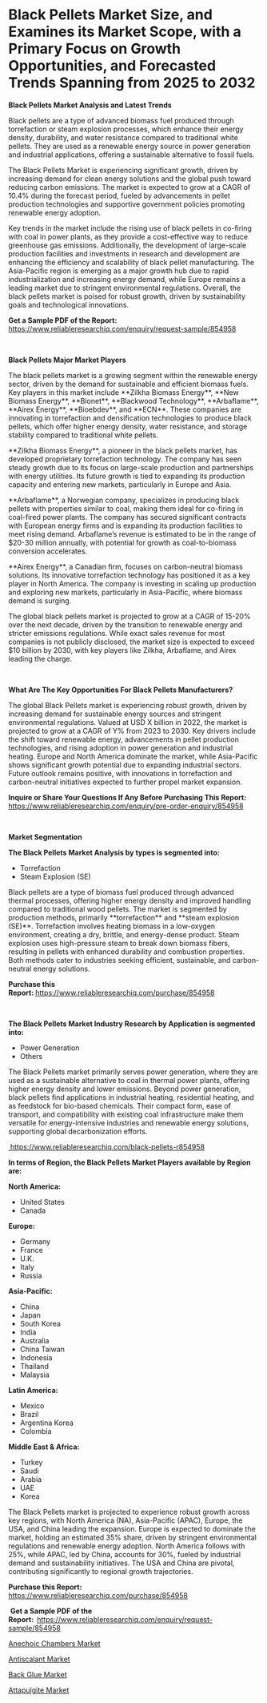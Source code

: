 <p><h1>Black Pellets Market Size, and Examines its Market Scope, with a Primary Focus on Growth Opportunities, and Forecasted Trends Spanning from 2025 to 2032</h1></p><p><strong>Black Pellets Market Analysis and Latest Trends</strong></p>
<p><p>Black pellets are a type of advanced biomass fuel produced through torrefaction or steam explosion processes, which enhance their energy density, durability, and water resistance compared to traditional white pellets. They are used as a renewable energy source in power generation and industrial applications, offering a sustainable alternative to fossil fuels.</p><p>The Black Pellets Market is experiencing significant growth, driven by increasing demand for clean energy solutions and the global push toward reducing carbon emissions. The market is expected to grow at a CAGR of 10.4% during the forecast period, fueled by advancements in pellet production technologies and supportive government policies promoting renewable energy adoption.</p><p>Key trends in the market include the rising use of black pellets in co-firing with coal in power plants, as they provide a cost-effective way to reduce greenhouse gas emissions. Additionally, the development of large-scale production facilities and investments in research and development are enhancing the efficiency and scalability of black pellet manufacturing. The Asia-Pacific region is emerging as a major growth hub due to rapid industrialization and increasing energy demand, while Europe remains a leading market due to stringent environmental regulations. Overall, the black pellets market is poised for robust growth, driven by sustainability goals and technological innovations.</p></p>
<p><strong>Get a Sample PDF of the Report:&nbsp;</strong> <a href="https://www.reliableresearchiq.com/enquiry/request-sample/854958?utm_campaign=104&utm_medium=2&utm_source=Github&utm_content=ia&utm_term=26012025&utm_id=black-pellets">https://www.reliableresearchiq.com/enquiry/request-sample/854958</a></p>
<p>&nbsp;</p>
<p><strong>Black Pellets Major Market Players</strong></p>
<p><p>The black pellets market is a growing segment within the renewable energy sector, driven by the demand for sustainable and efficient biomass fuels. Key players in this market include **Zilkha Biomass Energy**, **New Biomass Energy**, **Bionet**, **Blackwood Technology**, **Arbaflame**, **Airex Energy**, **Bioebdev**, and **ECN**. These companies are innovating in torrefaction and densification technologies to produce black pellets, which offer higher energy density, water resistance, and storage stability compared to traditional white pellets.</p><p>**Zilkha Biomass Energy**, a pioneer in the black pellets market, has developed proprietary torrefaction technology. The company has seen steady growth due to its focus on large-scale production and partnerships with energy utilities. Its future growth is tied to expanding its production capacity and entering new markets, particularly in Europe and Asia.</p><p>**Arbaflame**, a Norwegian company, specializes in producing black pellets with properties similar to coal, making them ideal for co-firing in coal-fired power plants. The company has secured significant contracts with European energy firms and is expanding its production facilities to meet rising demand. Arbaflame’s revenue is estimated to be in the range of $20-30 million annually, with potential for growth as coal-to-biomass conversion accelerates.</p><p>**Airex Energy**, a Canadian firm, focuses on carbon-neutral biomass solutions. Its innovative torrefaction technology has positioned it as a key player in North America. The company is investing in scaling up production and exploring new markets, particularly in Asia-Pacific, where biomass demand is surging.</p><p>The global black pellets market is projected to grow at a CAGR of 15-20% over the next decade, driven by the transition to renewable energy and stricter emissions regulations. While exact sales revenue for most companies is not publicly disclosed, the market size is expected to exceed $10 billion by 2030, with key players like Zilkha, Arbaflame, and Airex leading the charge.</p></p>
<p>&nbsp;</p>
<p><strong>What Are The Key Opportunities For Black Pellets Manufacturers?</strong></p>
<p><p>The global Black Pellets market is experiencing robust growth, driven by increasing demand for sustainable energy sources and stringent environmental regulations. Valued at USD X billion in 2022, the market is projected to grow at a CAGR of Y% from 2023 to 2030. Key drivers include the shift toward renewable energy, advancements in pellet production technologies, and rising adoption in power generation and industrial heating. Europe and North America dominate the market, while Asia-Pacific shows significant growth potential due to expanding industrial sectors. Future outlook remains positive, with innovations in torrefaction and carbon-neutral initiatives expected to further propel market expansion.</p></p>
<p><strong>Inquire or Share Your Questions If Any Before Purchasing This Report:</strong> <a href="https://www.reliableresearchiq.com/enquiry/pre-order-enquiry/854958?utm_campaign=104&utm_medium=2&utm_source=Github&utm_content=ia&utm_term=26012025&utm_id=black-pellets">https://www.reliableresearchiq.com/enquiry/pre-order-enquiry/854958</a></p>
<p>&nbsp;</p>
<p><strong>Market Segmentation</strong></p>
<p><strong>The Black Pellets Market Analysis by types is segmented into:</strong></p>
<p><ul><li>Torrefaction</li><li>Steam Explosion (SE)</li></ul></p>
<p><p>Black pellets are a type of biomass fuel produced through advanced thermal processes, offering higher energy density and improved handling compared to traditional wood pellets. The market is segmented by production methods, primarily **torrefaction** and **steam explosion (SE)**. Torrefaction involves heating biomass in a low-oxygen environment, creating a dry, brittle, and energy-dense product. Steam explosion uses high-pressure steam to break down biomass fibers, resulting in pellets with enhanced durability and combustion properties. Both methods cater to industries seeking efficient, sustainable, and carbon-neutral energy solutions.</p></p>
<p><strong>Purchase this Report:&nbsp;</strong><a href="https://www.reliableresearchiq.com/purchase/854958?utm_campaign=104&utm_medium=2&utm_source=Github&utm_content=ia&utm_term=26012025&utm_id=black-pellets">https://www.reliableresearchiq.com/purchase/854958</a></p>
<p>&nbsp;</p>
<p><strong>The Black Pellets Market Industry Research by Application is segmented into:</strong></p>
<p><ul><li>Power Generation</li><li>Others</li></ul></p>
<p><p>The Black Pellets market primarily serves power generation, where they are used as a sustainable alternative to coal in thermal power plants, offering higher energy density and lower emissions. Beyond power generation, black pellets find applications in industrial heating, residential heating, and as feedstock for bio-based chemicals. Their compact form, ease of transport, and compatibility with existing coal infrastructure make them versatile for energy-intensive industries and renewable energy solutions, supporting global decarbonization efforts.</p></p>
<p><a href="https://www.reliableresearchiq.com/black-pellets-r854958?utm_campaign=104&utm_medium=2&utm_source=Github&utm_content=ia&utm_term=26012025&utm_id=black-pellets">&nbsp;https://www.reliableresearchiq.com/black-pellets-r854958</a></p>
<p><strong>In terms of Region, the Black Pellets Market Players available by Region are:</strong></p>
<p>
    <p> <strong> North America: </strong>
        <ul>
            <li>United States</li>
            <li>Canada</li>
        </ul>
        </p> 
    <p> <strong> Europe: </strong>
        <ul>
            <li>Germany</li>
            <li>France</li>
            <li>U.K.</li>
            <li>Italy</li>
            <li>Russia</li>
        </ul>
        </p> 
    <p> <strong> Asia-Pacific: </strong>
        <ul>
            <li>China</li>
            <li>Japan</li>
            <li>South Korea</li>
            <li>India</li>
            <li>Australia</li>
            <li>China Taiwan</li>
            <li>Indonesia</li>
            <li>Thailand</li>
            <li>Malaysia</li>
        </ul>
        </p> 
    <p> <strong> Latin America: </strong>
        <ul>
            <li>Mexico</li>
            <li>Brazil</li>
            <li>Argentina Korea</li>
            <li>Colombia</li>
        </ul>
        </p> 
    <p> <strong> Middle East & Africa: </strong>
        <ul>
            <li>Turkey</li>
            <li>Saudi</li>
            <li>Arabia</li>
            <li>UAE</li>
            <li>Korea</li>
        </ul>
    </p>
    </p>
<p><p>The Black Pellets market is projected to experience robust growth across key regions, with North America (NA), Asia-Pacific (APAC), Europe, the USA, and China leading the expansion. Europe is expected to dominate the market, holding an estimated 35% share, driven by stringent environmental regulations and renewable energy adoption. North America follows with 25%, while APAC, led by China, accounts for 30%, fueled by industrial demand and sustainability initiatives. The USA and China are pivotal, contributing significantly to regional growth trajectories.</p></p>
<p><strong>Purchase this Report: </strong><a href="https://www.reliableresearchiq.com/purchase/854958?utm_campaign=104&utm_medium=2&utm_source=Github&utm_content=ia&utm_term=26012025&utm_id=black-pellets">https://www.reliableresearchiq.com/purchase/854958</a></p>
<p>&nbsp;<strong>Get a Sample PDF of the Report:&nbsp;&nbsp;</strong><a href="https://www.reliableresearchiq.com/enquiry/request-sample/854958?utm_campaign=104&utm_medium=2&utm_source=Github&utm_content=ia&utm_term=26012025&utm_id=black-pellets">https://www.reliableresearchiq.com/enquiry/request-sample/854958</a></p>
<p><strong></strong></p>
<p><p><a href="https://github.com/vilehoaguy/Market-Research-Report-List-1/blob/main/anechoic-chambers-market.md?utm_campaign=104&utm_medium=2&utm_source=Github&utm_content=ia&utm_term=26012025&utm_id=black-pellets">Anechoic Chambers Market</a></p><p><a href="https://github.com/sapsaidamary/Market-Research-Report-List-1/blob/main/antiscalant-market.md?utm_campaign=104&utm_medium=2&utm_source=Github&utm_content=ia&utm_term=26012025&utm_id=black-pellets">Antiscalant Market</a></p><p><a href="https://github.com/jandedaboy1/Market-Research-Report-List-1/blob/main/back-glue-market.md?utm_campaign=104&utm_medium=2&utm_source=Github&utm_content=ia&utm_term=26012025&utm_id=black-pellets">Back Glue Market</a></p><p><a href="https://github.com/djarixneoza/Market-Research-Report-List-1/blob/main/attapulgite-market.md?utm_campaign=104&utm_medium=2&utm_source=Github&utm_content=ia&utm_term=26012025&utm_id=black-pellets">Attapulgite Market</a></p></p>